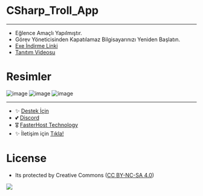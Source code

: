 # CSharp_Troll_App
---

- Eğlence Amaçlı Yapılmıştır.
- Görev Yöneticisinden Kapatılamaz Bilgisayarınızı Yeniden Başlatın.
- [Exe İndirme Linki](https://dosya.co/lsmpo2ixwqhc/TrollApp.exe.html)
- [Tanıtım Videosu](https://youtu.be/NqZ244qOa3Q)

# Resimler

![image](https://user-images.githubusercontent.com/63351166/205460070-52b2d429-02be-4712-aa57-7e8dbd1a3d85.png)
![image](https://user-images.githubusercontent.com/63351166/205460078-654f3a9c-975d-4c6c-9ee6-f9506bf47070.png)
![image](https://user-images.githubusercontent.com/63351166/205460085-6e103341-ecd5-48ab-915c-a29e065c074c.png)

---
- ✨ [Destek İçin](https://fastuptime.com) <br>
- 💕 [Discord](https://fastuptime.com/discord)<br>
- 🎖️ [FasterHost Technology](https://fasterhost.tech/)<br>
- ✨ İletişim için [Tıkla!](mailto:fastuptime@gmail.com)<br>

# License
- Its protected by Creative Commons ([CC BY-NC-SA 4.0](https://creativecommons.org/licenses/by-nc-sa/4.0/))

<a href="https://creativecommons.org/licenses/by-nc-sa/4.0/" title="BYNCSA40"><img src="https://licensebuttons.net/l/by-nc-sa/4.0/88x31.png"></a>
